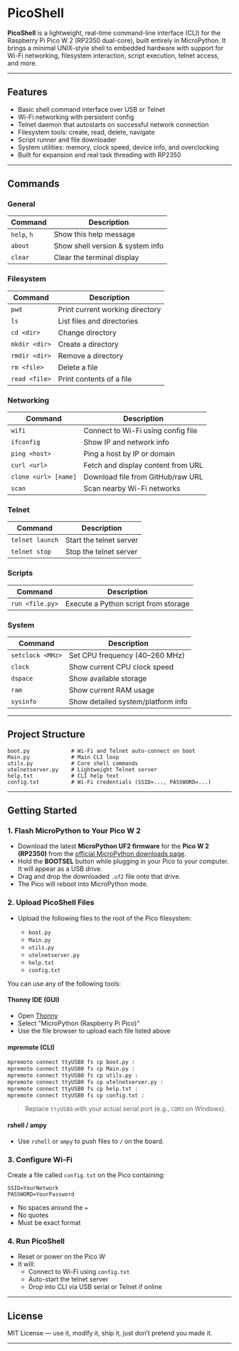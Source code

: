# PicoShell

**PicoShell** is a lightweight, real-time command-line interface (CLI) for the Raspberry Pi Pico W 2 (RP2350 dual-core), built entirely in MicroPython. It brings a minimal UNIX-style shell to embedded hardware with support for Wi-Fi networking, filesystem interaction, script execution, telnet access, and more.

---

## Features

- Basic shell command interface over USB or Telnet
- Wi-Fi networking with persistent config
- Telnet daemon that autostarts on successful network connection
- Filesystem tools: create, read, delete, navigate
- Script runner and file downloader
- System utilities: memory, clock speed, device info, and overclocking
- Built for expansion and real task threading with RP2350

---

## Commands

### General

| Command      | Description                          |
|--------------|--------------------------------------|
| `help`, `h`  | Show this help message               |
| `about`      | Show shell version & system info     |
| `clear`      | Clear the terminal display           |

### Filesystem

| Command        | Description                          |
|----------------|--------------------------------------|
| `pwd`          | Print current working directory      |
| `ls`           | List files and directories           |
| `cd <dir>`     | Change directory                     |
| `mkdir <dir>`  | Create a directory                   |
| `rmdir <dir>`  | Remove a directory                   |
| `rm <file>`    | Delete a file                        |
| `read <file>`  | Print contents of a file             |

### Networking

| Command              | Description                            |
|----------------------|----------------------------------------|
| `wifi`               | Connect to Wi-Fi using config file     |
| `ifconfig`           | Show IP and network info               |
| `ping <host>`        | Ping a host by IP or domain            |
| `curl <url>`         | Fetch and display content from URL     |
| `clone <url> [name]` | Download file from GitHub/raw URL      |
| `scan`               | Scan nearby Wi-Fi networks             |

### Telnet

| Command          | Description                            |
|------------------|----------------------------------------|
| `telnet launch`  | Start the telnet server                |
| `telnet stop`    | Stop the telnet server                 |

### Scripts

| Command          | Description                            |
|------------------|----------------------------------------|
| `run <file.py>`  | Execute a Python script from storage   |

### System

| Command           | Description                            |
|-------------------|----------------------------------------|
| `setclock <MHz>`  | Set CPU frequency (40–260 MHz)         |
| `clock`           | Show current CPU clock speed           |
| `dspace`          | Show available storage                 |
| `ram`             | Show current RAM usage                 |
| `sysinfo`         | Show detailed system/platform info     |

---

## Project Structure

```
boot.py             # Wi-Fi and Telnet auto-connect on boot
Main.py             # Main CLI loop
utils.py            # Core shell commands
utelnetserver.py    # Lightweight Telnet server
help.txt            # CLI help text
config.txt          # Wi-Fi credentials (SSID=..., PASSWORD=...)
```

---

## Getting Started

### 1. Flash MicroPython to Your Pico W 2

- Download the latest **MicroPython UF2 firmware** for the **Pico W 2 (RP2350)** from the [official MicroPython downloads page](https://micropython.org/download/rp2-pico-w/).
- Hold the **BOOTSEL** button while plugging in your Pico to your computer. It will appear as a USB drive.
- Drag and drop the downloaded `.uf2` file onto that drive.
- The Pico will reboot into MicroPython mode.

### 2. Upload PicoShell Files

- Upload the following files to the root of the Pico filesystem:

  - `boot.py`
  - `Main.py`
  - `utils.py`
  - `utelnetserver.py`
  - `help.txt`
  - `config.txt`

You can use any of the following tools:

#### Thonny IDE (GUI)

- Open [Thonny](https://thonny.org)
- Select "MicroPython (Raspberry Pi Pico)"
- Use the file browser to upload each file listed above

#### mpremote (CLI)

```bash
mpremote connect ttyUSB0 fs cp boot.py :
mpremote connect ttyUSB0 fs cp Main.py :
mpremote connect ttyUSB0 fs cp utils.py :
mpremote connect ttyUSB0 fs cp utelnetserver.py :
mpremote connect ttyUSB0 fs cp help.txt :
mpremote connect ttyUSB0 fs cp config.txt :
```

> Replace `ttyUSB0` with your actual serial port (e.g., `COM3` on Windows).

#### rshell / ampy

- Use `rshell` or `ampy` to push files to `/` on the board.

### 3. Configure Wi-Fi

Create a file called `config.txt` on the Pico containing:

```
SSID=YourNetwork
PASSWORD=YourPassword
```

- No spaces around the `=`
- No quotes
- Must be exact format

### 4. Run PicoShell

- Reset or power on the Pico W
- It will:
  - Connect to Wi-Fi using `config.txt`
  - Auto-start the telnet server
  - Drop into CLI via USB serial or Telnet if online

---

## License

MIT License — use it, modify it, ship it, just don’t pretend you made it.

---
